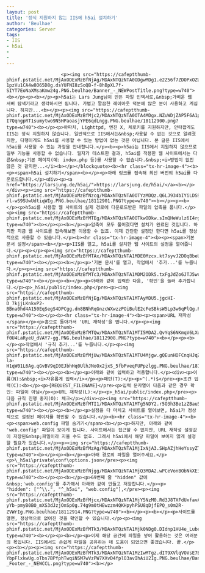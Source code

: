 ```yaml
---
layout: post
title: '정식 지원하지 않는 IIS에 h5ai 설치하기'
author: 'Beulhae'
categories: Server
tags:
- IIS
- h5ai
- 
-
---
```



<script> location.href='https://cafe.naver.com/develoid/835828' ; </script>


















						<p><img src="https://cafeptthumb-phinf.pstatic.net/MjAxODExMzBfNjAg/MDAxNTQzNTA0ODgwMDg1.e2Z56f7ZDOPxOZUavX6LBzJJtN-1pzVu1CA4w8O65D8g.dsYUFNI8zSoQB-f-8hBpXL7f-SIYT7EoNaXMsaKmw24g.PNG.beulhae/Banner_-_NEWPostTitle.png?type=w740"><b></p><p><b></p><p>h5ai는 Lars Jung님이 만든 파일 인덱서로,&nbsp;가벼운 웹 서버 탐색기라고 생각하시면 됩니다. 가볍고 깔끔한 레이아웃 덕분에 많은 분이 사용하고 계십니다. 하지만...<b></p><p><img src="https://cafeptthumb-phinf.pstatic.net/MjAxODExMzBfMjc2/MDAxNTQzNTA0OTA4MDgx.NZuWDjZAP5F6A1pkheEgb6T_Ybluif96AGC4TcZ8rTgg.XvDHCQ-I7QqngpRT1sumytwo9N5HPaoasjYPE6qdLngg.PNG.beulhae/18112900.png?type=w740"><b></p><p>아파치, Lighttpd, 엔진 X, 체로키를 지원하지만, 안타깝게도 IIS는 정식 지원하지 않습니다. 일반적으로 IIS에서는&nbsp;사용할 수 없는 것으로 알려졌지만, 다행이게도 h5ai를 사용할 수 있는 방법이 없는 것은 아닙니다. 본 글은 IIS에서 h5ai를 사용할 수 있는 과정을 안내합니다.</p><b><p>h5ai는 IIS에서 지원하지 않으므로 일부 기능을 사용할 수 없습니다. 필자가 테스트한 결과, h5ai를 적용한 웹 사이트에서는 다른&nbsp;기본 페이지(예: index.php 등)를 사용할 수 없습니다.&nbsp;<i>방법이 없진 않은 것 같지만...</i><b></p></blockquote><b><hr class="tx-hr-image-4"><b><p><span>h5ai 설치하기</span><b></p><p>아래 링크를 접속해 최신 버전의 h5ai를 다운로드합니다.</p><div><p><a href="https://larsjung.de/h5ai/">https://larsjung.de/h5ai/</a><b></p></div><p><img src="https://cafeptthumb-phinf.pstatic.net/MjAxODExMzBfNzcg/MDAxNTQzNTA0OTYzMDQz.Q6LJ934bIYiLDS94t8Lv26kwomH5MLStbaR2M8LyDUcg.q22j5fI_fr8y4dg2LYsXMU_YIE-rl-wS9SUwUdtiqWIg.PNG.beulhae/18112901.PNG?type=w740"><b></p><p><b></p><p>h5ai를 사용할 웹 사이트의 실제 경로에 다운로드받은 파일의 압축을 풉니다.</p><p><img src="https://cafeptthumb-phinf.pstatic.net/MjAxODExMzBfMTEg/MDAxNTQzNTA0OTkwODkw.sImQHeWulz6I4rg84fd5TX_Gw4OWDc7w_6Oo2RK71BAg.N5btM9xn1CjgUAmVtoF6N1falIO_jr84tZAhKmSjkB0g.PNG.beulhae/18112902.PNG?type=w740"><b></p><p><b></p><p>압축이 모두 풀어졌다면 설치가 완료된 것입니다. 하지만 지금 웹 사이트를 접속해보면 이용할 수 없죠. 이제 간단한 설정만 한다면 h5ai를 정상적으로 사용할 수 있습니다.</p><b><hr class="tx-hr-image-4"><b><p><span>기본 문서 설정</span><b></p><p>IIS를 열고, h5ai를 설치한 웹 사이트의 설정을 열어줍니다.</p><p></p><p><img src="https://cafeptthumb-phinf.pstatic.net/MjAxODExMzBfMTAx/MDAxNTQzNTA1MDE0Mzcx.kt7syvJ2DOqBbeUzPM91RVukFzjFZIg8MCiwFGT3vqsg.q6dkzpCaw2DtvrFOxuTz9cC2OB4fCvBZk1ZDm7Za03Ig.PNG.beulhae/18112904.PNG?type=w740"><b></p><p><b></p><p>'기본 문서'를 열고, 작업에서 '추가...'를 누릅니다.</p><p><img src="https://cafeptthumb-phinf.pstatic.net/MjAxODExMzBfMTc3/MDAxNTQzNTA1MDM2ODk5.txFgJdZo6JTJ5wcAhyjjj17P8SW7P7ZgoZxTg25BpVwg.imrxfuq1onvpztEAFoyggYaj_YZtXwnVe10ZnDOBPHUg.PNG.beulhae/18112905.PNG?type=w740"><b></p><p><b></p><p>아래와 같이 입력한 다음, '확인'을 눌러 추가합니다.</p><p>_h5ai/public/index.php</pre><p><img src="https://cafeptthumb-phinf.pstatic.net/MjAxODExMzBfNjEg/MDAxNTQzNTA1MTAyMDU5.jgcHI-D_7kjjLKnkvP2-BBna0hd4A150EqSegS4DPCgg.dn8BNhRqGnzcWXwzzPOiBulE2cFeSBksW5Lp3w6qPlQg.PNG.beulhae/18112906.PNG?type=w740"><b></p><b><hr class="tx-hr-image-4"><b><p><span>URL 재작성</span></p><p>홈으로 돌아가서 'URL 재작성'을 엽니다.</p><p><img src="https://cafeptthumb-phinf.pstatic.net/MjAxODExMzBfMTQw/MDAxNTQzNTA1MTI5MDA2.QvYqS6NKmqV6LXuzBpkisOMCmahnwVI4amgv9QocYnMg.LwALZLCQQ9ycaJAhMDgqEHCE-f0U4LaRyeU_dVAY7-gg.PNG.beulhae/18112908.PNG?type=w740"><b></p><p><b></p><p>작업에서 '규칙 추가...'를 누릅니다.</p><p><img src="https://cafeptthumb-phinf.pstatic.net/MjAxODExMzBfMjUw/MDAxNTQzNTA1MTU4Mjgw.gQEunHOFCnqHJqZYLdV8eZode4luW7-la-H1qW01L6Ag.qGvBV9qI0EJbhHq0UlhJNoOx2jxS_5fbPveqFUPpzlgg.PNG.beulhae/18112909.PNG?type=w740"><b></p><p><b></p><p>아래와 같이 입력하고 적용합니다.</p><div><p>이름(N):&nbsp;<i>자유롭게 입력</i></p><p>패턴(T):</p><p>^(.*)$</pre><p>조건 입력(C):<b></p><p>{REQUEST_FILENAME}</pre><p>입력 문자열이 다음과 같은 경우 확인: 파일이 아님</p><p>URL 재작성(L):</p><p>_h5ai/public/index.php</pre><p>다음 규칙 진행 중지(O): 체크</p></div><p><img src="https://cafeptthumb-phinf.pstatic.net/MjAxODExMzBfMTI1/MDAxNTQzNTA1MTg5NDY2.r5O3h3Be1zZBau5wLx6tJGXRPNmlxZLgvFu9FkeQHBsg.75y11ZUYnm88mdE4x9tV5v59uuzu90uxQFRfE0e0sVQg.PNG.beulhae/18112910.PNG?type=w740"><b></p><p><b></p><p>설정을 다 마치고 사이트를 열어보면, h5ai가 정상적으로 설정된 페이지를 확인할 수 있습니다.</p><b><hr class="tx-hr-image-4"><b><p><span>web.config 파일 숨기기</span><b></p><p>하지만, 아래와 같이 'web.config' 파일이 보이게 됩니다. 사이트에서는 접근할 수 없지만, URL 재작성 설정값이 저장된&nbsp;파일이라 지울 수도 없죠. 그래서 h5ai에서 해당 파일이 보이지 않게 설정할 필요가 있습니다.</p><p><img src="https://cafeptthumb-phinf.pstatic.net/MjAxODExMzBfMzAg/MDAxNTQzNTA1MjIxNjA3.SHpAZjhHeYssyZTmtooPozQEQGY89EmATVN5_wElfFsg.nMCwfIN9E_UTCGOtdSSzckxqJA3vmdyWH0XHWCc7nLIg.PNG.beulhae/18112912.png?type=w740"><b></p><p><b></p><p>아래 경로의 파일을 열어주세요.</p><p>\_h5ai\private\conf\options.json</pre><p><img src="https://cafeptthumb-phinf.pstatic.net/MjAxODExMzBfNjgg/MDAxNTQzNTA1MjQ3MDA2.wPCeVonBObNkXEijSI7i0NptRD8gB0qHlJqpqpyVXK0g.TJz_DQee3jo9oRUo35KnFUR243xep_rRsPVDeictwJog.PNG.beulhae/18112913.PNG?type=w740"><b></p><p><b></p><p>69번째 줄 "hidden" 값에&nbsp;'web.config'를 추가해서 아래와 같이 만들고 저장합니다.</p><p>        "hidden": ["^\\.", "^_h5ai", "web.config"],</pre><p><img src="https://cafeptthumb-phinf.pstatic.net/MjAxODExMzBfMjcx/MDAxNTQzNTA1MjY5NzM0.Rd3J8TXFdUxfavAr2-yYb-pmyB0BO_mXS3dJzjOnSp0g.74g9m0tHEwzzm4QKHpyhPSU8qDjfEPQ_s0m2R-ZVWrIg.PNG.beulhae/18112914.PNG?type=w740"><b></p><p><b></p><p>사이트를 열면, 정상적으로 없어진 것을 확인할 수 있습니다.</p><p><img src="https://cafeptthumb-phinf.pstatic.net/MjAxODExMzBfMTk3/MDAxNTQzNTA1Mjk0NDg0.DIdnp1HU4e_LubeujMUhu397BPzPN5K9hjRNSxoxjfcg._p2U584KkbWQOyAeDvN3SjsBQoDvdce0pfEbkCrOBi4g.PNG.beulhae/18112915.PNG?type=w740"><b></p><p><b></p><p>이제 해당 공간에 파일을 넣어 활용하는 것은 여러분의 몫입니다. IIS에서도 손쉽게 파일을 공유하는 데 도움이 되었으면 좋겠습니다. 끝.</p><p><b></p><p><img src="https://cafeptthumb-phinf.pstatic.net/MjAxODExMzBfMTk3/MDAxNTQzNTA1MzIwMTgz.dIT9XVlqVOVsE7BRDr6aFzTuGW_h6KPU5-YbpFlxkwUg.oTbs7BPfphTwqiNSM7wVzPW7XXvD4fplO3avIhAiU2Ig.PNG.beulhae/Banner_-_Footer_-_NEWCCL.png?type=w740"><b></p>
